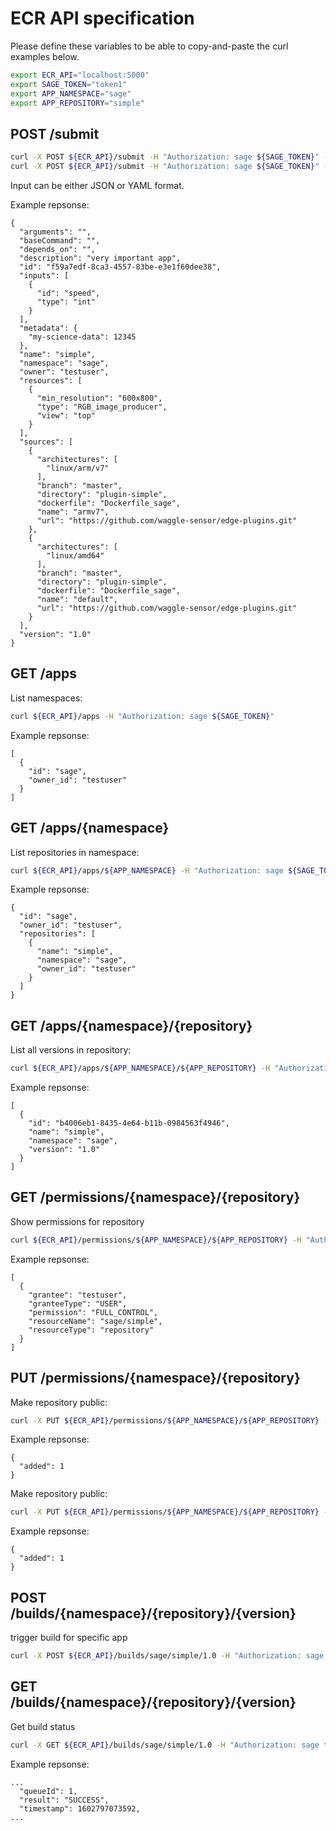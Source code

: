 # ECR API specification

Please define these variables to be able to copy-and-paste the curl examples below.

```bash
export ECR_API="localhost:5000"
export SAGE_TOKEN="token1"
export APP_NAMESPACE="sage"
export APP_REPOSITORY="simple"
```


## POST /submit
```bash
curl -X POST ${ECR_API}/submit -H "Authorization: sage ${SAGE_TOKEN}" --data-binary  @./example_app.yaml 
curl -X POST ${ECR_API}/submit -H "Authorization: sage ${SAGE_TOKEN}" -d '{...}'
```

Input can be either JSON or YAML format.


Example repsonse:
```json5
{
  "arguments": "", 
  "baseCommand": "", 
  "depends_on": "", 
  "description": "very important app", 
  "id": "f59a7edf-8ca3-4557-83be-e3e1f60dee38", 
  "inputs": [
    {
      "id": "speed", 
      "type": "int"
    }
  ], 
  "metadata": {
    "my-science-data": 12345
  }, 
  "name": "simple", 
  "namespace": "sage", 
  "owner": "testuser", 
  "resources": [
    {
      "min_resolution": "600x800", 
      "type": "RGB_image_producer", 
      "view": "top"
    }
  ], 
  "sources": [
    {
      "architectures": [
        "linux/arm/v7"
      ], 
      "branch": "master", 
      "directory": "plugin-simple", 
      "dockerfile": "Dockerfile_sage", 
      "name": "armv7", 
      "url": "https://github.com/waggle-sensor/edge-plugins.git"
    }, 
    {
      "architectures": [
        "linux/amd64"
      ], 
      "branch": "master", 
      "directory": "plugin-simple", 
      "dockerfile": "Dockerfile_sage", 
      "name": "default", 
      "url": "https://github.com/waggle-sensor/edge-plugins.git"
    }
  ], 
  "version": "1.0"
}
```

## GET /apps
List namespaces:
```bash
curl ${ECR_API}/apps -H "Authorization: sage ${SAGE_TOKEN}"
```

Example repsonse:
```json5
[
  {
    "id": "sage", 
    "owner_id": "testuser"
  }
]
```

## GET /apps/{namespace}
List repositories in namespace:
```bash
curl ${ECR_API}/apps/${APP_NAMESPACE} -H "Authorization: sage ${SAGE_TOKEN}"
```

Example repsonse:
```json5
{
  "id": "sage", 
  "owner_id": "testuser", 
  "repositories": [
    {
      "name": "simple", 
      "namespace": "sage", 
      "owner_id": "testuser"
    }
  ]
}
```



## GET /apps/{namespace}/{repository}
List all versions in repository:
```bash
curl ${ECR_API}/apps/${APP_NAMESPACE}/${APP_REPOSITORY} -H "Authorization: sage ${SAGE_TOKEN}"
```

Example repsonse:
```json5
[
  {
    "id": "b4006eb1-8435-4e64-b11b-0984563f4946", 
    "name": "simple", 
    "namespace": "sage", 
    "version": "1.0"
  }
]
```

## GET /permissions/{namespace}/{repository}
Show permissions for repository
```bash
curl ${ECR_API}/permissions/${APP_NAMESPACE}/${APP_REPOSITORY} -H "Authorization: sage ${SAGE_TOKEN}"
```
Example repsonse:
```json5
[
  {
    "grantee": "testuser", 
    "granteeType": "USER", 
    "permission": "FULL_CONTROL", 
    "resourceName": "sage/simple", 
    "resourceType": "repository"
  }
]
```

## PUT /permissions/{namespace}/{repository}
Make repository public:
```bash
curl -X PUT ${ECR_API}/permissions/${APP_NAMESPACE}/${APP_REPOSITORY} -H "Authorization: sage ${SAGE_TOKEN}" -d '{"granteeType": "GROUP", "grantee": "AllUsers", "permission": "READ"}'
```

Example repsonse:
```json5
{
  "added": 1
}
```


Make repository public:
```bash
curl -X PUT ${ECR_API}/permissions/${APP_NAMESPACE}/${APP_REPOSITORY} -H "Authorization: sage ${SAGE_TOKEN}" -d '{"granteeType": "USER", "grantee": "OtherUser", "permission": "READ"}'
```

Example repsonse:
```json5
{
  "added": 1
}
```



## POST /builds/{namespace}/{repository}/{version}
trigger build for specific app
```bash
curl -X POST ${ECR_API}/builds/sage/simple/1.0 -H "Authorization: sage token1"
```

## GET /builds/{namespace}/{repository}/{version}
Get build status

```bash
curl -X GET ${ECR_API}/builds/sage/simple/1.0 -H "Authorization: sage token1"
```

Example repsonse:
```json5
...
  "queueId": 1, 
  "result": "SUCCESS", 
  "timestamp": 1602797073592, 
...
```

